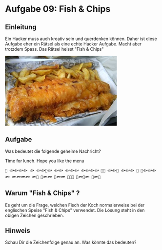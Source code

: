 # Aufgabe 09: Fish & Chips
## Einleitung
Ein Hacker muss auch kreativ sein und querdenken können. Daher ist diese Aufgabe eher ein Rätsel als eine echte Hacker Aufgabe. Macht aber trotzdem Spass. Das Rätsel heisst "Fish & Chips" 

![fish](fishnchips.jpg)

## Aufgabe
Was bedeutet die folgende geheime Nachricht?


Time for lunch. Hope you like the menu

`🍟 🐟🐟🐟🐟 🐟 🐟🐟🍟🐟 🐟🐟 🐟🐟🐟 🐟🐟🐟🐟 🍟🍟 🐟🐟🍟 🐟🐟🐟 🍟 🍟🐟🐟🐟 🐟 🐟🐟🐟🐟 🐟🍟 🍟🐟🐟 🍟🐟🐟 🍟🍟🍟 🍟🐟🍟🐟 🍟🐟🍟`


## Warum "Fish & Chips" ?
Es geht um die Frage, welchen Fisch der Koch normalerweise bei der englischen Speise "Fish & Chips" verwendet. Die Lösung steht in den obigen Zeichen geschrieben. 

## Hinweis 
Schau Dir die Zeichenfolge genau an. Was könnte das bedeuten? 



